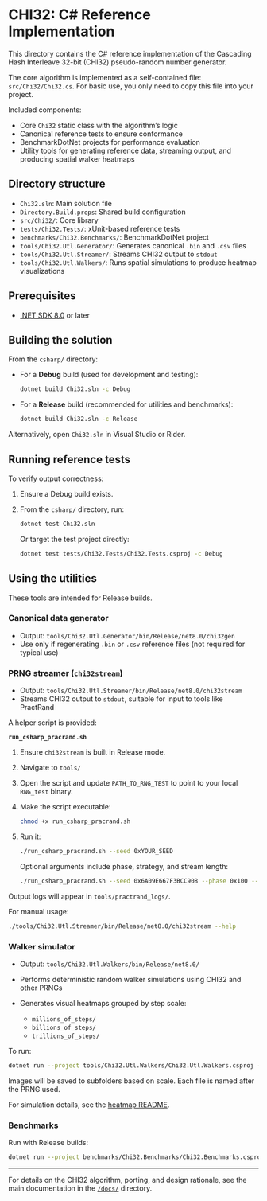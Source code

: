 # CHI32: C# Reference Implementation

This directory contains the C# reference implementation of the Cascading Hash Interleave 32-bit (CHI32) pseudo-random number generator.

The core algorithm is implemented as a self-contained file: `src/Chi32/Chi32.cs`. For basic use, you only need to copy this file into your project.

Included components:

- Core `Chi32` static class with the algorithm’s logic
- Canonical reference tests to ensure conformance
- BenchmarkDotNet projects for performance evaluation
- Utility tools for generating reference data, streaming output, and producing spatial walker heatmaps

## Directory structure

- `Chi32.sln`: Main solution file
- `Directory.Build.props`: Shared build configuration
- `src/Chi32/`: Core library
- `tests/Chi32.Tests/`: xUnit-based reference tests
- `benchmarks/Chi32.Benchmarks/`: BenchmarkDotNet project
- `tools/Chi32.Utl.Generator/`: Generates canonical `.bin` and `.csv` files
- `tools/Chi32.Utl.Streamer/`: Streams CHI32 output to `stdout`
- `tools/Chi32.Utl.Walkers/`: Runs spatial simulations to produce heatmap visualizations

## Prerequisites

- [.NET SDK 8.0](https://dotnet.microsoft.com/download/dotnet/8.0) or later

## Building the solution

From the `csharp/` directory:

- For a **Debug** build (used for development and testing):

  ```bash
  dotnet build Chi32.sln -c Debug
  ```

- For a **Release** build (recommended for utilities and benchmarks):

  ```bash
  dotnet build Chi32.sln -c Release
  ```

Alternatively, open `Chi32.sln` in Visual Studio or Rider.

## Running reference tests

To verify output correctness:

1. Ensure a Debug build exists.
2. From the `csharp/` directory, run:

   ```bash
   dotnet test Chi32.sln
   ```

   Or target the test project directly:

   ```bash
   dotnet test tests/Chi32.Tests/Chi32.Tests.csproj -c Debug
   ```

## Using the utilities

These tools are intended for Release builds.

### Canonical data generator

- Output: `tools/Chi32.Utl.Generator/bin/Release/net8.0/chi32gen`
- Use only if regenerating `.bin` or `.csv` reference files (not required for typical use)

### PRNG streamer (`chi32stream`)

- Output: `tools/Chi32.Utl.Streamer/bin/Release/net8.0/chi32stream`
- Streams CHI32 output to `stdout`, suitable for input to tools like PractRand

A helper script is provided:

**`run_csharp_pracrand.sh`**

1. Ensure `chi32stream` is built in Release mode.
2. Navigate to `tools/`
3. Open the script and update `PATH_TO_RNG_TEST` to point to your local `RNG_test` binary.
4. Make the script executable:

   ```bash
   chmod +x run_csharp_pracrand.sh
   ```

5. Run it:

   ```bash
   ./run_csharp_pracrand.sh --seed 0xYOUR_SEED
   ```

   Optional arguments include phase, strategy, and stream length:

   ```bash
   ./run_csharp_pracrand.sh --seed 0x6A09E667F3BCC908 --phase 0x100 --strategy feedback --tlmax 32TB
   ```

Output logs will appear in `tools/practrand_logs/`.

For manual usage:

```bash
./tools/Chi32.Utl.Streamer/bin/Release/net8.0/chi32stream --help
```

### Walker simulator

- Output: `tools/Chi32.Utl.Walkers/bin/Release/net8.0/`
- Performs deterministic random walker simulations using CHI32 and other PRNGs
- Generates visual heatmaps grouped by step scale:

  - `millions_of_steps/`
  - `billions_of_steps/`
  - `trillions_of_steps/`

To run:

```bash
dotnet run --project tools/Chi32.Utl.Walkers/Chi32.Utl.Walkers.csproj -c Release
```

Images will be saved to subfolders based on scale. Each file is named after the PRNG used.

For simulation details, see the [heatmap README](../validation/random_walkers/README.md).

### Benchmarks

Run with Release builds:

```bash
dotnet run --project benchmarks/Chi32.Benchmarks/Chi32.Benchmarks.csproj -c Release --filter "*"
```

---

For details on the CHI32 algorithm, porting, and design rationale, see the main documentation in the [`/docs/`](../docs/) directory.
